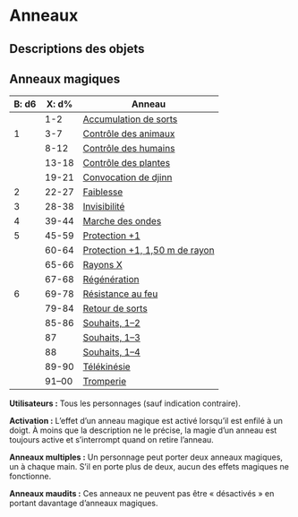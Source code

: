 # Anneaux


## Descriptions des objets

## Anneaux magiques

| **B: d6** | **X: d%** | **Anneau**                                                       |
| --------- | --------- | ---------------------------------------------------------------- |
|           | 1-2       | [Accumulation de sorts](liste/Anneau_d'accumulation_de_sorts.md) |
| 1         | 3-7       | [Contrôle des animaux](liste/Anneau_de_contrôle_des_animaux.md)  |
|           | 8-12      | [Contrôle des humains](liste/Anneau_de_contrôle_des_humains.md)  |
|           | 13-18     | [Contrôle des plantes](liste/Anneau_de_contrôle_des_plantes.md)  |
|           | 19-21     | [Convocation de djinn](liste/Anneau_de_convocation_de_djinn.md)  |
| 2         | 22-27     | [Faiblesse](liste/Anneau_de_faiblesse.md)                        |
| 3         | 28-38     | [Invisibilité](liste/Anneau_d'invisibilité.md)                   |
| 4         | 39-44     | [Marche des ondes](liste/Anneau_de_marche_des_ondes.md)          |
| 5         | 45-59     | [Protection +1](liste/Anneau_de_protection.md)                   |
|           | 60-64     | [Protection +1, 1,50 m de rayon](liste/Anneau_de_protection.md)  |
|           | 65-66     | [Rayons X](liste/Anneau_de_rayons_X.md)                          |
|           | 67-68     | [Régénération](liste/Anneau_de_régénération.md)                  |
| 6         | 69-78     | [Résistance au feu](liste/Anneau_de_résistance_au_feu.md)        |
|           | 79-84     | [Retour de sorts](liste/Anneau_de_retour_de_sort.md)             |
|           | 85-86     | [Souhaits, 1–2](liste/Anneau_de_souhait.md)                      |
|           | 87        | [Souhaits, 1–3](liste/Anneau_de_souhait.md)                      |
|           | 88        | [Souhaits, 1–4](liste/Anneau_de_souhait.md)                      |
|           | 89-90     | [Télékinésie](liste/Anneau_de_télékinésie.md)                    |
|           | 91–00     | [Tromperie](liste/Anneau_de_tromperie.md)                        |


**Utilisateurs :** Tous les personnages (sauf indication contraire).

**Activation :** L’effet d’un anneau magique est activé lorsqu’il est
enfilé à un doigt. À moins que la description ne le précise, la magie
d’un anneau est toujours active et s’interrompt quand on retire
l’anneau.

**Anneaux multiples :** Un personnage peut porter deux anneaux magiques,
un à chaque main. S’il en porte plus de deux, aucun des effets magiques
ne fonctionne.

**Anneaux maudits :** Ces anneaux ne peuvent pas être « désactivés » en
portant davantage d’anneaux magiques.